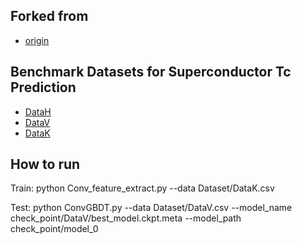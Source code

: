 ## Forked from

- [origin](https://mekhub.cn/danyabo/superconductor/tree/master)


## Benchmark Datasets for Superconductor Tc Prediction

- [DataH](https://mekhub.cn/danyabo/superconductor/blob/master/Dataset/DataH.csv)
- [DataV](https://mekhub.cn/danyabo/superconductor/blob/master/Dataset/DataV.csv)
- [DataK](https://mekhub.cn/danyabo/superconductor/blob/master/Dataset/DataK.csv)


## How to run
Train: python Conv_feature_extract.py --data Dataset/DataK.csv


Test: python ConvGBDT.py --data Dataset/DataV.csv --model_name check_point/DataV/best_model.ckpt.meta --model_path check_point/model_0
